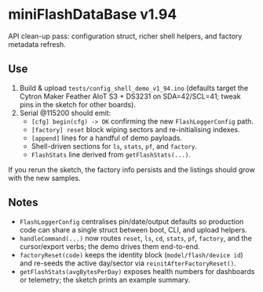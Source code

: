# miniFlashDataBase v1.94

API clean-up pass: configuration struct, richer shell helpers, and factory
metadata refresh.

## Use

1. Build & upload `tests/config_shell_demo_v1_94.ino` (defaults target the Cytron
   Maker Feather AIoT S3 + DS3231 on SDA=42/SCL=41; tweak pins in the sketch for
   other boards).
2. Serial @115200 should emit:
   - `[cfg] begin(cfg) -> OK` confirming the new `FlashLoggerConfig` path.
   - `[factory] reset` block wiping sectors and re-initialising indexes.
   - `[append]` lines for a handful of demo payloads.
   - Shell-driven sections for `ls`, `stats`, `pf`, and `factory`.
   - `FlashStats` line derived from `getFlashStats(...)`.

If you rerun the sketch, the factory info persists and the listings should grow
with the new samples.

## Notes

- `FlashLoggerConfig` centralises pin/date/output defaults so production code
  can share a single struct between boot, CLI, and upload helpers.
- `handleCommand(...)` now routes `reset`, `ls`, `cd`, `stats`, `pf`, `factory`,
  and the cursor/export verbs; the demo drives them end-to-end.
- `factoryReset(code)` keeps the identity block (`model/flash/device id`) and
  re-seeds the active day/sector via `reinitAfterFactoryReset()`.
- `getFlashStats(avgBytesPerDay)` exposes health numbers for dashboards or
  telemetry; the sketch prints an example summary.
